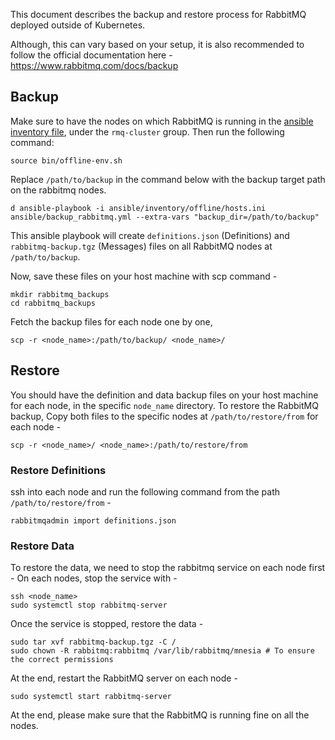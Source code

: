 This document describes the backup and restore process for RabbitMQ deployed outside of Kubernetes.

Although, this can vary based on your setup, it is also recommended to follow the official documentation here - https://www.rabbitmq.com/docs/backup

## Backup
Make sure to have the nodes on which RabbitMQ is running in the [ansible inventory file](https://github.com/wireapp/wire-server-deploy/blob/master/offline/docs_ubuntu_22.04.md#editing-the-inventory), under the `rmq-cluster` group.
Then run the following command:
```
source bin/offline-env.sh
```

Replace `/path/to/backup` in the command below with the backup target path on the rabbitmq nodes.

```
d ansible-playbook -i ansible/inventory/offline/hosts.ini ansible/backup_rabbitmq.yml --extra-vars "backup_dir=/path/to/backup"
```

This ansible playbook will create `definitions.json` (Definitions) and `rabbitmq-backup.tgz` (Messages) files on all RabbitMQ nodes at `/path/to/backup`.

Now, save these files on your host machine with scp command -
```
mkdir rabbitmq_backups
cd rabbitmq_backups
```
Fetch the backup files for each node one by one,
```
scp -r <node_name>:/path/to/backup/ <node_name>/
```


## Restore
You should have the definition and data backup files on your host machine for each node, in the specific `node_name` directory.
To restore the RabbitMQ backup,
Copy both files to the specific nodes at `/path/to/restore/from` for each node -
```
scp -r <node_name>/ <node_name>:/path/to/restore/from
```

### Restore Definitions
ssh into each node and run the following command from the path `/path/to/restore/from` -
```
rabbitmqadmin import definitions.json
```

### Restore Data
To restore the data, we need to stop the rabbitmq service on each node first -
On each nodes, stop the service with -
```
ssh <node_name>
sudo systemctl stop rabbitmq-server
```

Once the service is stopped, restore the data -

```
sudo tar xvf rabbitmq-backup.tgz -C /
sudo chown -R rabbitmq:rabbitmq /var/lib/rabbitmq/mnesia # To ensure the correct permissions
```

At the end, restart the RabbitMQ server on each node -
```
sudo systemctl start rabbitmq-server
```

At the end, please make sure that the RabbitMQ is running fine on all the nodes.
